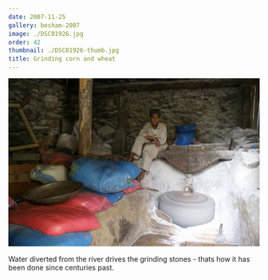 ```yaml
---
date: 2007-11-25
gallery: besham-2007
image: ./DSC01926.jpg
order: 42
thumbnail: ./DSC01926-thumb.jpg
title: Grinding corn and wheat
---
```


![Grinding corn and wheat](./DSC01926.jpg)

Water diverted from the river drives the grinding stones - thats how it has been done since centuries past.